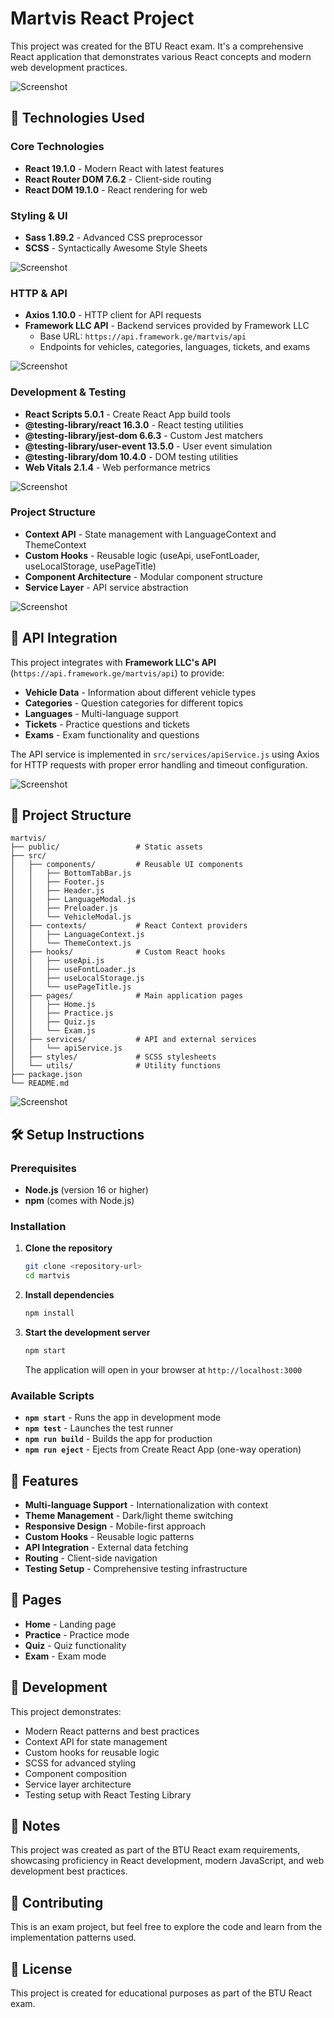 # Martvis React Project

This project was created for the BTU React exam. It's a comprehensive React application that demonstrates various React concepts and modern web development practices.

![Screenshot](screenshots/Screenshot%202025-06-27%20at%2001.03.30.png)

## 🚀 Technologies Used

### Core Technologies
- **React 19.1.0** - Modern React with latest features
- **React Router DOM 7.6.2** - Client-side routing
- **React DOM 19.1.0** - React rendering for web

### Styling & UI
- **Sass 1.89.2** - Advanced CSS preprocessor
- **SCSS** - Syntactically Awesome Style Sheets

![Screenshot](screenshots/Screenshot%202025-06-27%20at%2001.03.34.png)

### HTTP & API
- **Axios 1.10.0** - HTTP client for API requests
- **Framework LLC API** - Backend services provided by Framework LLC
  - Base URL: `https://api.framework.ge/martvis/api`
  - Endpoints for vehicles, categories, languages, tickets, and exams

![Screenshot](screenshots/Screenshot%202025-06-27%20at%2001.03.43.png)

### Development & Testing
- **React Scripts 5.0.1** - Create React App build tools
- **@testing-library/react 16.3.0** - React testing utilities
- **@testing-library/jest-dom 6.6.3** - Custom Jest matchers
- **@testing-library/user-event 13.5.0** - User event simulation
- **@testing-library/dom 10.4.0** - DOM testing utilities
- **Web Vitals 2.1.4** - Web performance metrics

![Screenshot](screenshots/Screenshot%202025-06-27%20at%2001.03.49.png)

### Project Structure
- **Context API** - State management with LanguageContext and ThemeContext
- **Custom Hooks** - Reusable logic (useApi, useFontLoader, useLocalStorage, usePageTitle)
- **Component Architecture** - Modular component structure
- **Service Layer** - API service abstraction

![Screenshot](screenshots/Screenshot%202025-06-27%20at%2001.03.52.png)

## 🔌 API Integration

This project integrates with **Framework LLC's API** (`https://api.framework.ge/martvis/api`) to provide:

- **Vehicle Data** - Information about different vehicle types
- **Categories** - Question categories for different topics
- **Languages** - Multi-language support
- **Tickets** - Practice questions and tickets
- **Exams** - Exam functionality and questions

The API service is implemented in `src/services/apiService.js` using Axios for HTTP requests with proper error handling and timeout configuration.

![Screenshot](screenshots/Screenshot%202025-06-27%20at%2001.03.55.png)

## 📁 Project Structure

```
martvis/
├── public/                 # Static assets
├── src/
│   ├── components/         # Reusable UI components
│   │   ├── BottomTabBar.js
│   │   ├── Footer.js
│   │   ├── Header.js
│   │   ├── LanguageModal.js
│   │   ├── Preloader.js
│   │   └── VehicleModal.js
│   ├── contexts/           # React Context providers
│   │   ├── LanguageContext.js
│   │   └── ThemeContext.js
│   ├── hooks/              # Custom React hooks
│   │   ├── useApi.js
│   │   ├── useFontLoader.js
│   │   ├── useLocalStorage.js
│   │   └── usePageTitle.js
│   ├── pages/              # Main application pages
│   │   ├── Home.js
│   │   ├── Practice.js
│   │   ├── Quiz.js
│   │   └── Exam.js
│   ├── services/           # API and external services
│   │   └── apiService.js
│   ├── styles/             # SCSS stylesheets
│   └── utils/              # Utility functions
├── package.json
└── README.md
```

![Screenshot](screenshots/Screenshot%202025-06-27%20at%2001.04.00.png)

## 🛠️ Setup Instructions

### Prerequisites
- **Node.js** (version 16 or higher)
- **npm** (comes with Node.js)

### Installation

1. **Clone the repository**
   ```bash
   git clone <repository-url>
   cd martvis
   ```

2. **Install dependencies**
   ```bash
   npm install
   ```

3. **Start the development server**
   ```bash
   npm start
   ```

   The application will open in your browser at `http://localhost:3000`

### Available Scripts

- **`npm start`** - Runs the app in development mode
- **`npm test`** - Launches the test runner
- **`npm run build`** - Builds the app for production
- **`npm run eject`** - Ejects from Create React App (one-way operation)

## 🎯 Features

- **Multi-language Support** - Internationalization with context
- **Theme Management** - Dark/light theme switching
- **Responsive Design** - Mobile-first approach
- **Custom Hooks** - Reusable logic patterns
- **API Integration** - External data fetching
- **Routing** - Client-side navigation
- **Testing Setup** - Comprehensive testing infrastructure

## 📱 Pages

- **Home** - Landing page
- **Practice** - Practice mode
- **Quiz** - Quiz functionality
- **Exam** - Exam mode

## 🔧 Development

This project demonstrates:
- Modern React patterns and best practices
- Context API for state management
- Custom hooks for reusable logic
- SCSS for advanced styling
- Component composition
- Service layer architecture
- Testing setup with React Testing Library

## 📝 Notes

This project was created as part of the BTU React exam requirements, showcasing proficiency in React development, modern JavaScript, and web development best practices.

## 🤝 Contributing

This is an exam project, but feel free to explore the code and learn from the implementation patterns used.

## 📄 License

This project is created for educational purposes as part of the BTU React exam. 
